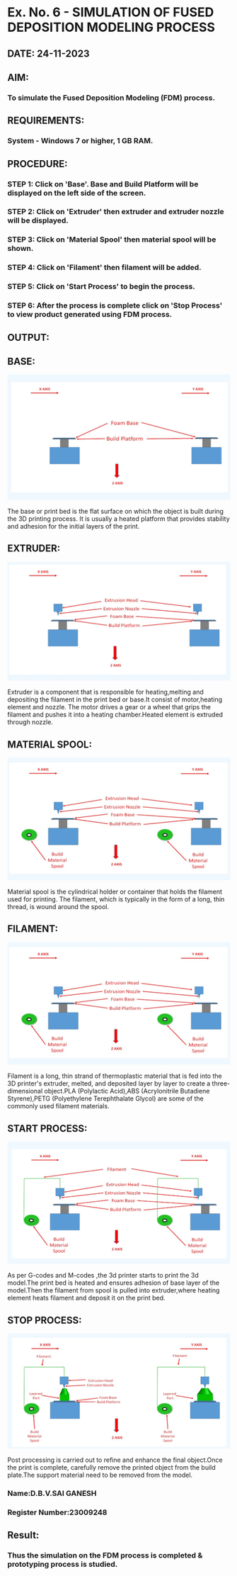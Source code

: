 # Ex. No. 6 - SIMULATION OF FUSED DEPOSITION MODELING PROCESS

## DATE: 24-11-2023
## AIM:
### To simulate the Fused Deposition Modeling (FDM) process.

## REQUIREMENTS:
### System - Windows 7 or higher, 1 GB RAM.

## PROCEDURE:
### STEP 1: Click on 'Base'. Base and Build Platform will be displayed on the left side of the screen.
### STEP 2: Click on 'Extruder' then extruder and extruder nozzle will be displayed.
### STEP 3: Click on 'Material Spool' then material spool will be shown.
### STEP 4: Click on 'Filament' then filament will be added.
### STEP 5: Click on 'Start Process' to begin the process.
### STEP 6: After the process is complete click on 'Stop Process' to view product generated using FDM process.

## OUTPUT:
## BASE:
![Alt text](image.png)

The base or print bed is the flat surface on which the object is built during the 3D printing process. It is usually a heated platform that provides stability and adhesion for the initial layers of the print.

## EXTRUDER:
![Alt text](image-1.png)

Extruder is a component that is responsible for heating,melting and depositing the filament in the print bed or base.It consist of motor,heating element and nozzle. The motor drives a gear or a wheel that grips the filament and pushes it into a heating chamber.Heated element is extruded through nozzle.

## MATERIAL SPOOL:
![Alt text](image-2.png)

Material spool is the cylindrical holder or container that holds the filament used for printing. The filament, which is typically in the form of a long, thin thread, is wound around the spool.

## FILAMENT:
![Alt text](image-3.png)

Filament is a long, thin strand of thermoplastic material that is fed into the 3D printer's extruder, melted, and deposited layer by layer to create a three-dimensional object.PLA (Polylactic Acid),ABS (Acrylonitrile Butadiene Styrene),PETG (Polyethylene Terephthalate Glycol) are some of the commonly used filament materials.

## START PROCESS:
![Alt text](image-4.png)

As per G-codes and M-codes ,the 3d printer starts to print the 3d model.The print bed is heated and ensures adhesion of base layer of the model.Then the filament from spool is pulled into extruder,where heating element heats filament and deposit it on the print bed.

## STOP PROCESS:
![Alt text](image-5.png)

Post processing is carried out to refine and enhance the final object.Once the print is complete, carefully remove the printed object from the build plate.The support material need to be removed from the model.
 

### Name:D.B.V.SAI GANESH
### Register Number:23009248

## Result:
### Thus the simulation on the FDM process is completed & prototyping process is studied.
